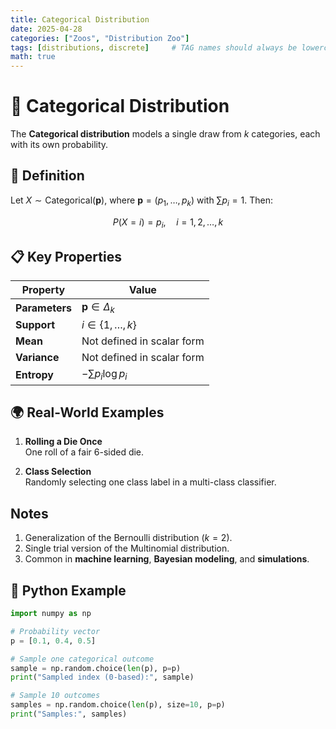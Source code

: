 ```yaml
---
title: Categorical Distribution
date: 2025-04-28
categories: ["Zoos", "Distribution Zoo"]
tags: [distributions, discrete]     # TAG names should always be lowercase
math: true
---
```


# 🎨 Categorical Distribution

The **Categorical distribution** models a single draw from $k$ categories, each with its own probability.

## 📌 Definition

Let $X \sim \text{Categorical}(\mathbf{p})$, where $\mathbf{p} = (p_1, \dots, p_k)$ with $\sum p_i = 1$. Then:

$$
P(X = i) = p_i, \quad i = 1, 2, \dots, k
$$

## 📋 Key Properties

| Property             | Value                               |
|----------------------|--------------------------------------|
| **Parameters**       | $\mathbf{p} \in \Delta_k$            |
| **Support**          | $i \in \{1, \dots, k\}$              |
| **Mean**             | Not defined in scalar form           |
| **Variance**         | Not defined in scalar form           |
| **Entropy**          | $-\sum p_i \log p_i$                 |

## 🌍 Real-World Examples

1. **Rolling a Die Once**  
   One roll of a fair 6-sided die.

2. **Class Selection**  
   Randomly selecting one class label in a multi-class classifier.

## Notes

1. Generalization of the Bernoulli distribution ($k = 2$).
2. Single trial version of the Multinomial distribution.
3. Common in **machine learning**, **Bayesian modeling**, and **simulations**.

## 🐍 Python Example

```python
import numpy as np

# Probability vector
p = [0.1, 0.4, 0.5]

# Sample one categorical outcome
sample = np.random.choice(len(p), p=p)
print("Sampled index (0-based):", sample)

# Sample 10 outcomes
samples = np.random.choice(len(p), size=10, p=p)
print("Samples:", samples)